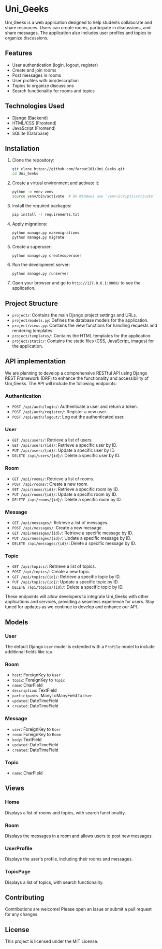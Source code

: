 # Uni_Geeks

Uni_Geeks is a web application designed to help students collaborate and share resources. Users can create rooms, participate in discussions, and share messages. The application also includes user profiles and topics to organize discussions.

## Features

- User authentication (login, logout, register)
- Create and join rooms
- Post messages in rooms
- User profiles with bio/description
- Topics to organize discussions
- Search functionality for rooms and topics

## Technologies Used

- Django (Backend)
- HTML/CSS (Frontend)
- JavaScript (Frontend)
- SQLite (Database)

## Installation

1. Clone the repository:
    ```sh
    git clone https://github.com/farout101/Uni_Geeks.git
    cd Uni_Geeks
    ```

2. Create a virtual environment and activate it:
    ```sh
    python -m venv venv
    source venv/bin/activate  # On Windows use `venv\Scripts\activate`
    ```

3. Install the required packages:
    ```sh
    pip install -r requirements.txt
    ```

4. Apply migrations:
    ```sh
    python manage.py makemigrations
    python manage.py migrate
    ```

5. Create a superuser:
    ```sh
    python manage.py createsuperuser
    ```

6. Run the development server:
    ```sh
    python manage.py runserver
    ```

7. Open your browser and go to `http://127.0.0.1:8000/` to see the application.

## Project Structure

- `project/`: Contains the main Django project settings and URLs.
- `project/models.py`: Defines the database models for the application.
- `project/views.py`: Contains the view functions for handling requests and rendering templates.
- `project/templates/`: Contains the HTML templates for the application.
- `project/static/`: Contains the static files (CSS, JavaScript, images) for the application.

## API implementation

We are planning to develop a comprehensive RESTful API using Django REST Framework (DRF) to enhance the functionality and accessibility of Uni_Geeks. The API will include the following endpoints:

### Authentication

- `POST /api/auth/login/`: Authenticate a user and return a token.
- `POST /api/auth/register/`: Register a new user.
- `POST /api/auth/logout/`: Log out the authenticated user.

### User

- `GET /api/users/`: Retrieve a list of users.
- `GET /api/users/{id}/`: Retrieve a specific user by ID.
- `PUT /api/users/{id}/`: Update a specific user by ID.
- `DELETE /api/users/{id}/`: Delete a specific user by ID.

### Room

- `GET /api/rooms/`: Retrieve a list of rooms.
- `POST /api/rooms/`: Create a new room.
- `GET /api/rooms/{id}/`: Retrieve a specific room by ID.
- `PUT /api/rooms/{id}/`: Update a specific room by ID.
- `DELETE /api/rooms/{id}/`: Delete a specific room by ID.

### Message

- `GET /api/messages/`: Retrieve a list of messages.
- `POST /api/messages/`: Create a new message.
- `GET /api/messages/{id}/`: Retrieve a specific message by ID.
- `PUT /api/messages/{id}/`: Update a specific message by ID.
- `DELETE /api/messages/{id}/`: Delete a specific message by ID.

### Topic

- `GET /api/topics/`: Retrieve a list of topics.
- `POST /api/topics/`: Create a new topic.
- `GET /api/topics/{id}/`: Retrieve a specific topic by ID.
- `PUT /api/topics/{id}/`: Update a specific topic by ID.
- `DELETE /api/topics/{id}/`: Delete a specific topic by ID.

These endpoints will allow developers to integrate Uni_Geeks with other applications and services, providing a seamless experience for users. Stay tuned for updates as we continue to develop and enhance our API.

## Models

### User

The default Django `User` model is extended with a `Profile` model to include additional fields like `bio`.

### Room

- `host`: ForeignKey to `User`
- `topic`: ForeignKey to `Topic`
- `name`: CharField
- `description`: TextField
- `participants`: ManyToManyField to `User`
- `updated`: DateTimeField
- `created`: DateTimeField

### Message

- `user`: ForeignKey to `User`
- `room`: ForeignKey to `Room`
- `body`: TextField
- `updated`: DateTimeField
- `created`: DateTimeField

### Topic

- `name`: CharField

## Views

### Home

Displays a list of rooms and topics, with search functionality.

### Room

Displays the messages in a room and allows users to post new messages.

### UserProfile

Displays the user's profile, including their rooms and messages.

### TopicPage

Displays a list of topics, with search functionality.

## Contributing

Contributions are welcome! Please open an issue or submit a pull request for any changes.

## License

This project is licensed under the MIT License.